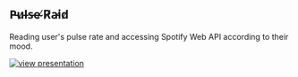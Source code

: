 ## P̵u̷l̵s̵e̴ ̸R̸a̵i̸d̸
Reading user's pulse rate and accessing Spotify Web API according to their mood.

[![view presentation](https://img.shields.io/badge/explanation-view%20presentation-green?style=for-the-badge&logo=appveyor)](https://docs.google.com/presentation/d/1qxm_HRCPKecSOuQbK36Fg0dh1M_YABnyNnuDEoJPujM/edit?usp=sharing)


